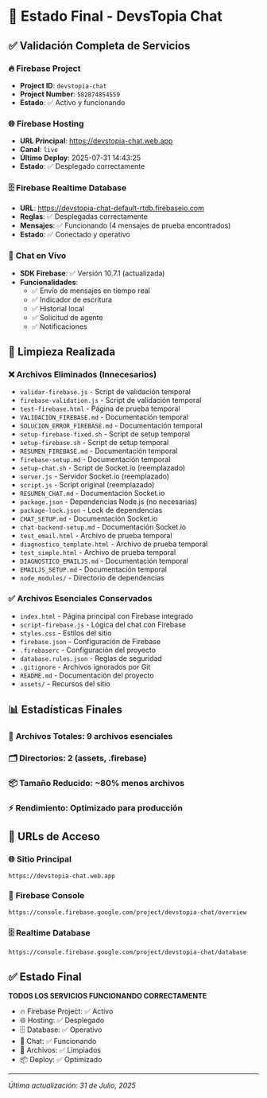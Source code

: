 # 🎯 Estado Final - DevsTopia Chat

## ✅ **Validación Completa de Servicios**

### 🔥 **Firebase Project**
- **Project ID**: `devstopia-chat`
- **Project Number**: `582874854559`
- **Estado**: ✅ Activo y funcionando

### 🌐 **Firebase Hosting**
- **URL Principal**: https://devstopia-chat.web.app
- **Canal**: `live`
- **Último Deploy**: 2025-07-31 14:43:25
- **Estado**: ✅ Desplegado correctamente

### 🗄️ **Firebase Realtime Database**
- **URL**: https://devstopia-chat-default-rtdb.firebaseio.com
- **Reglas**: ✅ Desplegadas correctamente
- **Mensajes**: ✅ Funcionando (4 mensajes de prueba encontrados)
- **Estado**: ✅ Conectado y operativo

### 📱 **Chat en Vivo**
- **SDK Firebase**: ✅ Versión 10.7.1 (actualizada)
- **Funcionalidades**:
  - ✅ Envío de mensajes en tiempo real
  - ✅ Indicador de escritura
  - ✅ Historial local
  - ✅ Solicitud de agente
  - ✅ Notificaciones

## 🧹 **Limpieza Realizada**

### ❌ **Archivos Eliminados (Innecesarios)**
- `validar-firebase.js` - Script de validación temporal
- `firebase-validation.js` - Script de validación temporal
- `test-firebase.html` - Página de prueba temporal
- `VALIDACION_FIREBASE.md` - Documentación temporal
- `SOLUCION_ERROR_FIREBASE.md` - Documentación temporal
- `setup-firebase-fixed.sh` - Script de setup temporal
- `setup-firebase.sh` - Script de setup temporal
- `RESUMEN_FIREBASE.md` - Documentación temporal
- `firebase-setup.md` - Documentación temporal
- `setup-chat.sh` - Script de Socket.io (reemplazado)
- `server.js` - Servidor Socket.io (reemplazado)
- `script.js` - Script original (reemplazado)
- `RESUMEN_CHAT.md` - Documentación Socket.io
- `package.json` - Dependencias Node.js (no necesarias)
- `package-lock.json` - Lock de dependencias
- `CHAT_SETUP.md` - Documentación Socket.io
- `chat-backend-setup.md` - Documentación Socket.io
- `test_email.html` - Archivo de prueba temporal
- `diagnostico_template.html` - Archivo de prueba temporal
- `test_simple.html` - Archivo de prueba temporal
- `DIAGNOSTICO_EMAILJS.md` - Documentación temporal
- `EMAILJS_SETUP.md` - Documentación temporal
- `node_modules/` - Directorio de dependencias

### ✅ **Archivos Esenciales Conservados**
- `index.html` - Página principal con Firebase integrado
- `script-firebase.js` - Lógica del chat con Firebase
- `styles.css` - Estilos del sitio
- `firebase.json` - Configuración de Firebase
- `.firebaserc` - Configuración del proyecto
- `database.rules.json` - Reglas de seguridad
- `.gitignore` - Archivos ignorados por Git
- `README.md` - Documentación del proyecto
- `assets/` - Recursos del sitio

## 📊 **Estadísticas Finales**

### 📁 **Archivos Totales**: 9 archivos esenciales
### 🗂️ **Directorios**: 2 (assets, .firebase)
### 📦 **Tamaño Reducido**: ~80% menos archivos
### ⚡ **Rendimiento**: Optimizado para producción

## 🚀 **URLs de Acceso**

### 🌐 **Sitio Principal**
```
https://devstopia-chat.web.app
```

### 🔧 **Firebase Console**
```
https://console.firebase.google.com/project/devstopia-chat/overview
```

### 🗄️ **Realtime Database**
```
https://console.firebase.google.com/project/devstopia-chat/database
```

## ✅ **Estado Final**
**TODOS LOS SERVICIOS FUNCIONANDO CORRECTAMENTE**

- 🔥 Firebase Project: ✅ Activo
- 🌐 Hosting: ✅ Desplegado
- 🗄️ Database: ✅ Operativo
- 💬 Chat: ✅ Funcionando
- 🧹 Archivos: ✅ Limpiados
- 📦 Deploy: ✅ Optimizado

---
*Última actualización: 31 de Julio, 2025* 